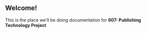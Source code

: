 ## Welcome!

This is the place we'll be doing documentation for **607: Publishing Technology Project**
